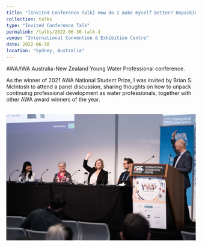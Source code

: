 ```yaml
---
title: "[Invited Conference Talk] How do I make myself better? Unpacking Continuing Professional Development Outcomes and Approaches for Water Professionals"
collection: talks
type: "Invited Conference Talk"
permalink: /talks/2022-06-30-talk-1
venue: "International Convention & Exhibition Centre"
date: 2022-06-30
location: "Sydney, Australia"
---
```


AWA/IWA Australia-New Zealand Young Water Professional conference. 

As the winner of 2021 AWA National Student Prize, I was invited by Brian S. McIntosh to attend a panel discussion, sharing thoughts on how to unpack continuing professional development as water professionals, together with other AWA award winners of the year. 

<br/><img src='/images/20220630talk.jpg'>


